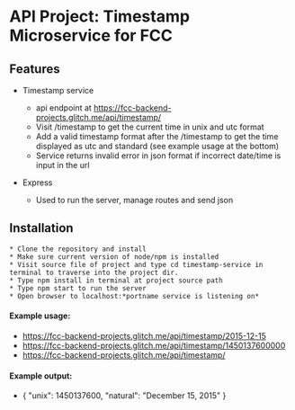 
# API Project: Timestamp Microservice for FCC


## Features

* Timestamp service
  * api endpoint at https://fcc-backend-projects.glitch.me/api/timestamp/
  * Visit /timestamp to get the current time in unix and utc format 
  * Add a valid timestamp format after the /timestamp to get the time displayed as utc and standard (see example usage at the bottom)
  * Service returns invalid error in json format if incorrect date/time is input in the url

* Express
  * Used to run the server, manage routes and send json


## Installation
    * Clone the repository and install
    * Make sure current version of node/npm is installed
    * Visit source file of project and type cd timestamp-service in terminal to traverse into the project dir.
    * Type npm install in terminal at project source path
    * Type npm start to run the server
    * Open browser to localhost:*portname service is listening on*


#### Example usage:
* https://fcc-backend-projects.glitch.me/api/timestamp/2015-12-15
* https://fcc-backend-projects.glitch.me/api/timestamp/1450137600000
* https://fcc-backend-projects.glitch.me/api/timestamp/

#### Example output:
* { "unix": 1450137600, "natural": "December 15, 2015" }

